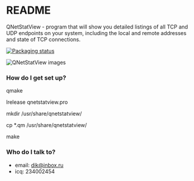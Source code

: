 # README #

QNetStatView - program that will show you detailed listings of all TCP and UDP endpoints on your system, including the local and remote addresses and state of TCP connections.

[![Packaging status](https://repology.org/badge/vertical-allrepos/qnetstatview.svg)](https://repology.org/project/qnetstatview/versions)


![QNetStatView images](http://dansoft.krasnokamensk.ru/data/1016/qnetstatview.png)

### How do I get set up? ###

qmake

lrelease qnetstatview.pro

mkdir /usr/share/qnetstatview/

cp *.qm /usr/share/qnetstatview/

make

### Who do I talk to? ###

* email: dik@inbox.ru
* icq: 234002454

